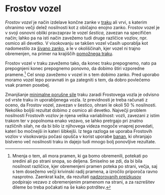 # Frostov vozel

_Frostov vozel_ je način izdelave končne zanke v [traku](/trak) ali vrvi, s
katerim ohranimo večji delež nosilnosti kot z običajno enojno zanko. Frostov
vozel je v svoji osnovni obliki pravzaprav le vozel _šestica_, zavezan na
specifičen način; lahko pa na isti način zavežemo tudi druge različice vozlov,
npr. osmico ali devetko. V visokovanju se takšen vozel včasih uporablja kot
nadomestilo za [šivano zanko](/sivana-zanka), a le v okoliščinah, kjer vozel ni
trajno obremenjen, na primer na krajiščih [pomožnega traku](/pomozni-trak).

Frostov vozel v traku zavežemo tako, da konec traku prepognemo, nato pa
prepognjeni konec prepognemo ponovno, da dobimo štiri vzporedne pramene.[^1]
Cel snop zavežemo v vozel in s tem dobimo zanko. Pred uporabo moramo vozel
lepo poravnati in ga zategniti s tem, da dobro povlečemo vsak pramen
posebej.

[^1]: Mnenja o tem, ali mora pramen, ki ga bomo obremenili, potekati po
    sredini ali po strani snopa, so deljena. Smiselno se zdi, da bi bila
    nosilnost različice, kjer obremenjeni pramen poteka po strani, večja,
    saj s tem dosežemo večji krivinski radij pramena, a izročilo priporoča
    ravno nasprotno. Zaenkrat kaže, da rezultati [nadzorovanih
    preizkusov](https://www.slacktivity.com/slackline-infos/slackline-webbing-knots)
    podpirajo vezavo z obremenjenim pramenom na strani, a za razrešitev
    dileme bo treba počakati na še kako potrditev.

Zmanjšanje [minimalne porušne sile](/minimalna-porusna-sila) traku zaradi
Frostovega vozla je odvisno od vrste traku in uporabljenega vozla. Iz
previdnosti je treba računati z oceno, da Frostov vozel, zavezan v šestico,
ohrani le okoli 50 % nosilnosti. Nekoliko boljši rezultat dobimo z osmico ali
devetko. Največji problem nosilnosti Frostovih vozlov je njena velika
variabilnost: vozli, zavezani z istim trakom ter v popolnoma enako vezavo, se
lahko pretrgajo pri znatno različnih silah, ne da bi bilo iz njihovega videza
mogoče vnaprej povedati, kateri bo močnejši in kateri šibkejši. Iz tega razloga
se uporaba Frostovih vozlov v visokovanju počasi opušča v korist uporabe
[banan](/banana), ki ohranjajo bistveno več nosilnosti traku in dajejo tudi
mnogo bolj ponovljive rezultate.
